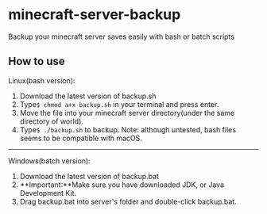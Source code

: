 # minecraft-server-backup
Backup your minecraft server saves easily with bash or batch scripts
## How to use
Linux(bash version):
1. Download the latest version of backup.sh
2. Type`$ chmod a+x backup.sh` in your terminal and press enter.
3. Move the file into your minecraft server directory(under the same directory of world).
4. Type`$ ./backup.sh` to backup.
Note: although untested, bash files seems to be compatible with macOS.
***
Windows(batch version):
1. Download the latest version of backup.bat
2. **Important:**Make sure you have downloaded JDK, or Java Development Kit.
3. Drag backup.bat into server's folder and double-click backup.bat.